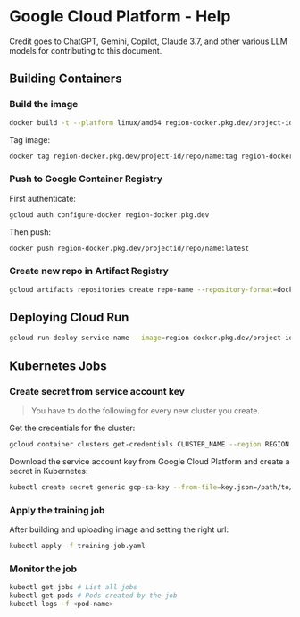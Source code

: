 # Google Cloud Platform - Help

Credit goes to ChatGPT, Gemini, Copilot, Claude 3.7, and other various LLM models for contributing to this document.

## Building Containers

### Build the image

```bash
docker build -t --platform linux/amd64 region-docker.pkg.dev/project-id/repo/name:tag .
```

Tag image:

```bash
docker tag region-docker.pkg.dev/project-id/repo/name:tag region-docker.pkg.dev/project-id/repo/name:latest
```

### Push to Google Container Registry

First authenticate:

```bash
gcloud auth configure-docker region-docker.pkg.dev
```

Then push:

```bash
docker push region-docker.pkg.dev/projectid/repo/name:latest
```

### Create new repo in Artifact Registry

```bash
gcloud artifacts repositories create repo-name --repository-format=docker --location=region --description="Description"
```

## Deploying Cloud Run

```bash
gcloud run deploy service-name --image=region-docker.pkg.dev/project-id/repo/name:tag --platform=managed --region=region --allow-unauthenticated --set-env-vars GCS_BUCKET_NAME=genai-genesis-storage
```

## Kubernetes Jobs

### Create secret from service account key

> You have to do the following for every new cluster you create.

Get the credentials for the cluster:

```bash
gcloud container clusters get-credentials CLUSTER_NAME --region REGION --project PROJECT_ID
```

Download the service account key from Google Cloud Platform and create a secret in Kubernetes:

```bash
kubectl create secret generic gcp-sa-key --from-file=key.json=/path/to/your/sa-key.json
```

### Apply the training job

After building and uploading image and setting the right url:

```bash
kubectl apply -f training-job.yaml
```

### Monitor the job

```bash
kubectl get jobs # List all jobs
kubectl get pods # Pods created by the job
kubectl logs -f <pod-name>
```
